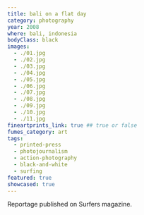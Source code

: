 ```yaml
---
title: bali on a flat day
category: photography
year: 2008
where: bali, indonesia
bodyClass: black
images:
  - ./01.jpg
  - ./02.jpg
  - ./03.jpg
  - ./04.jpg
  - ./05.jpg
  - ./06.jpg
  - ./07.jpg
  - ./08.jpg
  - ./09.jpg
  - ./10.jpg
  - ./11.jpg
fineartprints_link: true ## true or false
fumes_category: art
tags:
  - printed-press
  - photojournalism
  - action-photography
  - black-and-white
  - surfing
featured: true
showcased: true
---
```


Reportage published on Surfers magazine.
